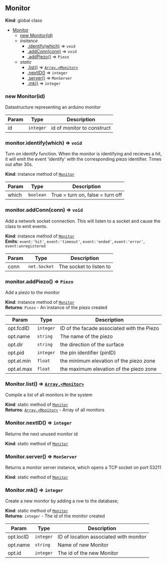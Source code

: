 <a name="Monitor"></a>

## Monitor
**Kind**: global class  

* [Monitor](#Monitor)
    * [new Monitor(id)](#new_Monitor_new)
    * _instance_
        * [.identify(which)](#Monitor+identify) ⇒ <code>void</code>
        * [.addConn(conn)](#Monitor+addConn) ⇒ <code>void</code>
        * [.addPiezo()](#Monitor+addPiezo) ⇒ <code>Piezo</code>
    * _static_
        * [.list()](#Monitor.list) ⇒ [<code>Array.&lt;Monitor&gt;</code>](#Monitor)
        * [.nextID()](#Monitor.nextID) ⇒ <code>integer</code>
        * [.server()](#Monitor.server) ⇒ <code>MonServer</code>
        * [.mk()](#Monitor.mk) ⇒ <code>integer</code>

<a name="new_Monitor_new"></a>

### new Monitor(id)
Datastructure representing an arduino monitor


| Param | Type | Description |
| --- | --- | --- |
| id | <code>integer</code> | id of monitor to construct |

<a name="Monitor+identify"></a>

### monitor.identify(which) ⇒ <code>void</code>
Turn on identify function. When the monitor is identifying and recieves a hit, it will emit the event 'identify' with the corresponding piezo identifier. Times out after 30s.

**Kind**: instance method of [<code>Monitor</code>](#Monitor)  

| Param | Type | Description |
| --- | --- | --- |
| which | <code>boolean</code> | True = turn on, false = turn off |

<a name="Monitor+addConn"></a>

### monitor.addConn(conn) ⇒ <code>void</code>
Add a network socket connection. This will listen to a socket and cause the class to emit events.

**Kind**: instance method of [<code>Monitor</code>](#Monitor)  
**Emits**: <code>event:&#x27;hit&#x27;</code>, <code>event:&#x27;timeout&#x27;</code>, <code>event:&#x27;ended&#x27;</code>, <code>event:&#x27;error&#x27;</code>, <code>event:unregistered</code>  

| Param | Type | Description |
| --- | --- | --- |
| conn | <code>net.Socket</code> | The socket to listen to |

<a name="Monitor+addPiezo"></a>

### monitor.addPiezo() ⇒ <code>Piezo</code>
Add a piezo to the monitor

**Kind**: instance method of [<code>Monitor</code>](#Monitor)  
**Returns**: <code>Piezo</code> - An instance of the piezo created  

| Param | Type | Description |
| --- | --- | --- |
| opt.fcdID | <code>integer</code> | ID of the facade associated with the Piezo |
| opt.name | <code>string</code> | The name of the piezo |
| opt.dir | <code>string</code> | the direction of the surface |
| opt.pid | <code>integer</code> | the pin identifier (pinID) |
| opt.el.min | <code>float</code> | the minimum elevation of the piezo zone |
| opt.el.max | <code>float</code> | the maximum elevation of the piezo zone |

<a name="Monitor.list"></a>

### Monitor.list() ⇒ [<code>Array.&lt;Monitor&gt;</code>](#Monitor)
Compile a list of all monitors in the system

**Kind**: static method of [<code>Monitor</code>](#Monitor)  
**Returns**: [<code>Array.&lt;Monitor&gt;</code>](#Monitor) - Array of all monitors  
<a name="Monitor.nextID"></a>

### Monitor.nextID() ⇒ <code>integer</code>
Returns the next unused monitor id

**Kind**: static method of [<code>Monitor</code>](#Monitor)  
<a name="Monitor.server"></a>

### Monitor.server() ⇒ <code>MonServer</code>
Returns a monitor server instance, which opens a TCP socket on port 53211

**Kind**: static method of [<code>Monitor</code>](#Monitor)  
<a name="Monitor.mk"></a>

### Monitor.mk() ⇒ <code>integer</code>
Create a new monitor by adding a row to the database;

**Kind**: static method of [<code>Monitor</code>](#Monitor)  
**Returns**: <code>integer</code> - The id of the monitor created  

| Param | Type | Description |
| --- | --- | --- |
| opt.locID | <code>integer</code> | ID of location associated with monitor |
| opt.name | <code>string</code> | Name of new Monitor |
| opt.id | <code>integer</code> | The id of the new Monitor |

